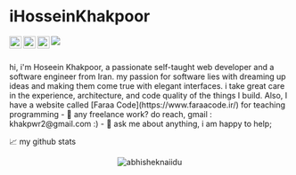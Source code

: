 
# iHosseinKhakpoor
<a href="https://www.instagram.com/iHosseinKhakpoor/">
  <img align="left" alt="Abhishek's Instagram" width="22px" src="https://raw.githubusercontent.com/hussainweb/hussainweb/main/icons/instagram.png" />
</a>
<a href="https://discord.gg/HosseinKhakpoor#9750">
  <img align="left" alt="Abhishek's Discord" width="22px" src="https://raw.githubusercontent.com/peterthehan/peterthehan/master/assets/discord.svg" />
</a>

<a href="https://www.linkedin.com/in/hossein-khakpoor-664408244/">
  <img align="left" alt="Abhishek's LinkedIN" width="22px" src="https://raw.githubusercontent.com/peterthehan/peterthehan/master/assets/linkedin.svg" />
</a>

![](https://visitor-badge.glitch.me/badge?page_id=iHosseinKhakpoor/iHosseinKhakpoor)

<br />
hi, i'm Hoseein Khakpoor, a passionate self-taught web developer and a  software engineer from Iran. my passion for software lies with dreaming up ideas and making them come true with elegant interfaces. i take great care in the experience, architecture, and code quality of the things I build.
Also, I have a website called [Faraa Code](https://www.faraacode.ir/) for teaching programming
- 💼 any freelance work? do reach, gmail : khakpwr2@gmail.com :)
- 💬 ask me about anything, i am happy to help;


📈 my github stats

<p align="center"> <img src="https://github-readme-stats.vercel.app/api?username=iHosseinKhakpoor&show_icons=true&theme=gotham" alt="abhisheknaiidu" />
